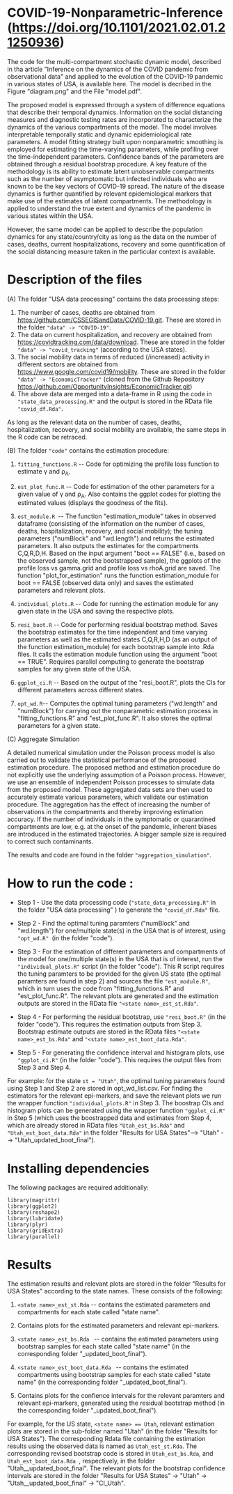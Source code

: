 # COVID-19-Nonparametric-Inference (https://doi.org/10.1101/2021.02.01.21250936)

The code for the multi-compartment stochastic dynamic model,
described in tha article "Inference on the dynamics of the COVID pandemic from observational data" and 
applied to the evolution of the COVID-19 pandemic in various states of USA, is available here. The model is decribed in the Figure "diagram.png" and the File "model.pdf".

The proposed  model is expressed through a system of difference equations that describe their temporal dynamics.
Information on the social distancing measures and diagnostic testing rates are incorporated to characterize the dynamics of the various compartments of the model.
The model involves interpretable temporally static and dynamic epidemiological rate parameters. 
A model fitting strategy built upon nonparametric smoothing is employed for estimating the time-varying parameters, while profiling over the time-independent parameters.
Confidence bands of the parameters are obtained through a residual bootstrap procedure. 
A key feature of the methodology is its ability to estimate latent unobservable compartments such as the number of asymptomatic but infected individuals who are known to be the key vectors of COVID-19 spread.
The nature of the disease dynamics is further quantified by relevant epidemiological markers that make use of the estimates of latent compartments.
The methodology is applied to understand the true extent and dynamics of the pandemic in various states within the USA. 

However, the same model can be applied to describe the population dynamics for any state/country/city as long as the data on the number of cases, deaths, current hospitalizations, recovery and some quantification of the social distancing measure taken in the particular context is available. 


# Description of the files

(A) The folder "USA data processing" contains the data processing steps: 

1. The number of cases, deaths are obtained from https://github.com/CSSEGISandData/COVID-19.git. These are stored in the folder ```"data" -> "COVID-19"```.
2. The data on current hospitalization, and recovery are obtained from https://covidtracking.com/data/download. These are stored in the folder ```"data" -> "covid_tracking"``` (according to the USA states).
3. The social mobility data in terms of reduced (/increased) activity in different sectors are obtained from https://www.google.com/covid19/mobility. 
These are stored in the folder ```"data" -> "EconomicTracker"``` (cloned from the Github Repository https://github.com/OpportunityInsights/EconomicTracker.git)
4. The above data are merged into a data-frame in R using the code in ```"state_data_processing.R"``` and the output is stored in the RData file ```"covid_df.Rda"```.

As long as the relevant data on the number of cases, deaths, hospitalization, recovery, and social mobility are available, the same steps in the R code can be retraced.

(B) The folder ```"code"``` contains the estimation procedure:

1. ```fitting_functions.R``` -- Code for optimizing the profile loss function to estimate γ and ρ<sub>A</sub>.
2. ```est_plot_func.R``` -- Code for estimation of the other parameters  for a given value of γ and ρ<sub>A</sub>. 
Also contains the ggplot codes for plotting the estimated values (displays the goodness of the fits).
3. ```est_module.R ```-- The function "estimation_module" takes in observed dataframe (consisting of the information on the number of cases, deaths, hospitalization, recovery, and social mobility); 
the tuning parameters ("numBlock" and "wd.length") and returns the estimated parameters. It also outputs the estimates for the compartments C,Q,R,D,H.
Based on the input argument "boot == FALSE" (i.e., based on the observed sample, not the bootstrapped sample), the ggplots of the profile loss vs gamma.grid and profile loss vs rhoA.grid are saved.
The function "plot_for_estimation" runs the function estimation_module for boot == FALSE (observed data only) and saves the estimated parameters and relevant plots.
4. ```individual_plots.R``` -- Code for running the estimation module for any given state in the USA and saving the respective plots.  
5. ```resi_boot.R``` -- Code for performing residual bootstrap method. Saves the bootstrap estimates for the time independent and time varying parameters 
as well as the estimated states C,Q,R,H,D (as an output of the function estimation_module) for each bootstrap sample into .Rda files.
It calls the estimation module function using the argument "boot == TRUE". Requires parallel computing to generate the bootstrap samples for any given state of the USA. 
6. ```ggplot_ci.R``` -- Based on the output of the "resi_boot.R", plots the CIs for different parameters across different states. 

7. ```opt_wd.R```-- Computes the optimal tuning parameters ("wd.length" and "numBlock") for carrying out the nonparametric estimation process in "fitting_functions.R" and "est_plot_func.R". It also stores the optimal parameters for a given state.

(C) Aggregate Simulation

A detailed numerical simulation under the Poisson process model is also carried out to validate the statistical performance of the proposed estimation procedure.
The proposed method and estimation procedure do not explicitly use the underlying assumption of a Poisson process. 
However, we use an ensemble of independent Poisson processes to simulate data from the proposed model. 
These aggregated data sets are then used to accurately estimate various parameters, which validate our estimation procedure. 
The aggregation has the effect of increasing the number of observations in the compartments and thereby improving estimation accuracy.
If the number of individuals in the symptomatic or quarantined compartments are low, e.g. at the onset of the pandemic, inherent biases are introduced 
in the estimated trajectories. A bigger sample size is required to correct such contaminants.

The results and code are found in the folder ```"aggregation_simulation"```.


# How to run the code :

* Step 1 - Use the data processing code (```"state_data_processing.R"``` in the folder "USA data processing" ) to generate the ```"covid_df.Rda"``` file.

* Step 2 - Find the optimal tuning paramters ("numBlock" and "wd.length") for one/multiple state(s) in the USA that is of interest, using ```"opt_wd.R" ```(in the folder "code").

* Step 3 - For the estimation of different parameters and compartments of the model for one/multiple state(s) in the USA that is of interest, run the ```"individual_plots.R"``` script (in the folder "code"). 
This R script requires the tuning paramters to be provided for the given US state (the optimal paramters are found in step 2) and sources the file ```"est_module.R"```, 
which in turn uses the code from "fitting_functions.R" and "est_plot_func.R". 
The relevant plots are generated and the estimation outputs are stored in the RData file ```"<state name>_est_st.Rda"```.

* Step 4 - For performing the residual bootstrap, use ```"resi_boot.R"``` (in the folder "code"). This requires the estimation outputs from Step 3.
Bootstrap estimate outputs are stored in the RData files ```"<state name>_est_bs.Rda"``` and ```"<state name>_est_boot_data.Rda"```.

* Step 5 - For generating the confidence interval and histogram plots, use ```"ggplot_ci.R"``` (in the folder "code"). This requires the output files from Step 3 and Step 4.

For example: for the state ```st = "Utah"```, the optimal tuning parameters found using Step 1 and Step 2 are stored in opt_wd_list.csv. For finding the estimators  for the relevant epi-markers, and save the relevant plots we run the wrapper function ```"individual_plots.R"``` in Step 3. The boostrap CIs and histogram plots can be generated using the wrapper function ```"ggplot_ci.R"``` in Step 5 (which uses the boostrapped data and estimates from Step 4, which are already stored in RData files ```"Utah_est_bs.Rda"``` and ```"Utah_est_boot_data.Rda"``` in the folder "Results for USA States"--> "Utah" --> "Utah_updated_boot_final").


# Installing dependencies

The following packages are required additionally: 
```
library(magrittr)
library(ggplot2)
library(reshape2)
library(lubridate)
library(plyr)
library(gridExtra)
library(parallel)
```
# Results

The estimation results and relevant plots are stored in the folder "Results for USA States" according to the state names. These consists of the following:

1. ``` <state name>_est_st.Rda ``` -- contains the estimated parameters and compartments for each state called "state name".

2. Contains plots for the estimated parameters and relevant epi-markers.


3. ```<state name>_est_bs.Rda ``` -- contains the estimated parameters using bootstrap samples for each state called "state name" (in the corresponding folder "<state name>_updated_boot_final").

  
4. ```<state name>_est_boot_data.Rda ``` -- contains the estimated compartments using bootstrap samples for each state called "state name" (in the corresponding folder "<state name>_updated_boot_final").

5. Contains plots for the confience intervals for the relevant paramters and relevant epi-markers, generated using the residual bootstrap method (in the corresponding folder "<state name>_updated_boot_final").



For example, for the US state, ```<state name> == Utah```, relevant estimation plots are stored in the sub-folder named "Utah" (in the folder "Results for USA States").
The corresponding Rdata file containing the estimation results using the observed data is named  as ```Utah_est_st.Rda```. The corresponding revised bootstrap code is stored in ```Utah_est_bs.Rda```,  and ```Utah_est_boot_data.Rda ```, respectively, in the folder "Utah__updated_boot_final".
The relevant plots for the bootstrap confidence intervals are stored in the folder "Results for USA States" -> "Utah" -> "Utah__updated_boot_final" -> "CI_Utah". 




